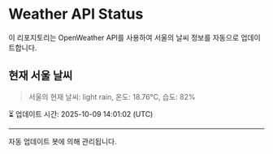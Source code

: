 
# Weather API Status

이 리포지토리는 OpenWeather API를 사용하여 서울의 날씨 정보를 자동으로 업데이트합니다.

## 현재 서울 날씨
> 서울의 현재 날씨: light rain, 온도: 18.76°C, 습도: 82%

⏳ 업데이트 시간: 2025-10-09 14:01:02 (UTC)

---
자동 업데이트 봇에 의해 관리됩니다.
